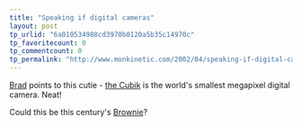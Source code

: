```yaml
---
title: "Speaking if digital cameras"
layout: post
tp_urlid: "6a010534988cd3970b0120a5b35c14970c"
tp_favoritecount: 0
tp_commentcount: 0
tp_permalink: "http://www.monkinetic.com/2002/04/speaking-if-digital-cameras.html"
---
```

<a href="http://120degrees.com/0204.html#020422">Brad</a> points to this cutie - <a href="http://www.dynamism.com/cubik/index.shtml">the Cubik</a> is the world&#39;s smallest megapixel digital camera. Neat!

Could this be this century&#39;s <a href="http://www.geocities.com/SoHo/Museum/8194/camera/holiday.htm">Brownie</a>?
